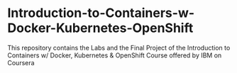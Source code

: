 # Introduction-to-Containers-w-Docker-Kubernetes-OpenShift
This repository contains the Labs and the Final Project of the Introduction to Containers w/ Docker, Kubernetes &amp; OpenShift Course offered by IBM on Coursera
